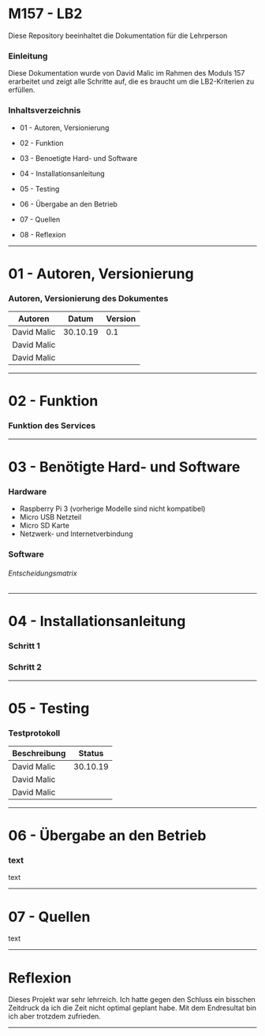 M157 - LB2
======

Diese Repository beeinhaltet die Dokumentation für die Lehrperson

### Einleitung
Diese Dokumentation wurde von David Malic im Rahmen des Moduls 157 erarbeitet und zeigt alle Schritte auf, die es braucht um die LB2-Kriterien zu erfüllen.

### Inhaltsverzeichnis

* 01 - Autoren, Versionierung

* 02 - Funktion 
 
* 03 - Benoetigte Hard- und Software
   
* 04 - Installationsanleitung

* 05 - Testing

* 06 - Übergabe an den Betrieb
 
* 07 - Quellen

* 08 - Reflexion
  
___

01 - Autoren, Versionierung
======

### Autoren, Versionierung des Dokumentes 

| Autoren      | Datum    | Version  |                                
| -------------|----------|----------|
| David Malic  | 30.10.19 |   0.1      |
| David Malic  | 		  |		     |
| David Malic  |          | 		 |
___

02 - Funktion 
======

### Funktion des Services

___

03 - Benötigte Hard- und Software
======

### Hardware
-   Raspberry Pi 3 (vorherige Modelle sind nicht kompatibel)
-   Micro USB Netzteil 
-   Micro SD Karte 
-   Netzwerk- und Internetverbindung

### Software

###### Entscheidungsmatrix

___

04 - Installationsanleitung
======

### Schritt 1

### Schritt 2

___

05 - Testing
======

### Testprotokoll  

| Beschreibung     | Status   |                               
| -------------|----------|
| David Malic  | 30.10.19 |        
| David Malic  | 		       |		     
| David Malic  |          | 		                                                                    														  														                                                        

___

06 - Übergabe an den Betrieb
======

### text

text

___

07 - Quellen
======

text

___

Reflexion
======

Dieses Projekt war sehr lehrreich. Ich hatte gegen den Schluss ein bisschen Zeitdruck da ich die Zeit nicht optimal geplant habe. Mit dem Endresultat bin ich aber trotzdem zufrieden.  
___
